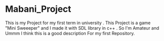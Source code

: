 # Mabani_Project
This is my Project for my first term in university .
This Project is a game "Mini Sweeeper" and I made it with SDL library in c++ .
So I'm Amateur and Ummm I think this is a good description For my first Repository.
